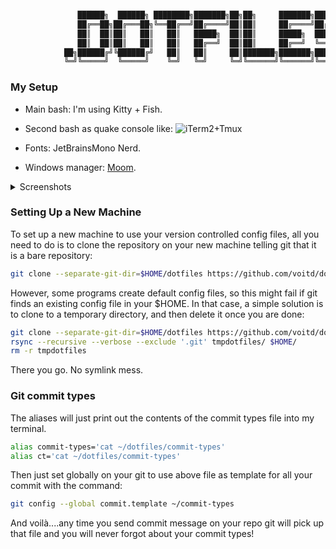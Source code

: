 ```bash

               ██████╗  ██████╗ ████████╗███████╗██╗██╗     ███████╗███████╗
               ██╔══██╗██╔═══██╗╚══██╔══╝██╔════╝██║██║     ██╔════╝██╔════╝
               ██║  ██║██║   ██║   ██║   █████╗  ██║██║     █████╗  ███████╗
               ██║  ██║██║   ██║   ██║   ██╔══╝  ██║██║     ██╔══╝  ╚════██║
            ██╗██████╔╝╚██████╔╝   ██║   ██║     ██║███████╗███████╗███████║
            ╚═╝╚═════╝  ╚═════╝    ╚═╝   ╚═╝     ╚═╝╚══════╝╚══════╝╚══════╝

```

### My Setup

- Main bash: I'm using Kitty + Fish.
- Second bash as quake console like: ![iTerm2+Tmux](https://user-images.githubusercontent.com/60138143/91640529-e7647a00-ea26-11ea-9744-bd3847975495.png)
- Fonts: JetBrainsMono Nerd.

- Windows manager: [Moom](https://manytricks.com/moom/).

<details>
  <summary>Screenshots</summary>

<img width="1593" alt="startufy" src="https://user-images.githubusercontent.com/60138143/91604073-b3ca1700-e976-11ea-87b3-547c04f70f29.png">

<img width="1593" alt="html" src="https://user-images.githubusercontent.com/60138143/91604089-baf12500-e976-11ea-85d2-885bd0172493.png">

<img width="1593" alt="main" src="https://user-images.githubusercontent.com/60138143/91604098-bd537f00-e976-11ea-978e-aa07c09fd1f1.png">

</details>

### Setting Up a New Machine

To set up a new machine to use your version controlled config files, all you need to do is to clone the repository on your new machine telling git that it is a bare repository:

```bash
git clone --separate-git-dir=$HOME/dotfiles https://github.com/voitd/dotfiles.git
```

However, some programs create default config files, so this might fail if git finds an existing config file in your \$HOME. In that case, a simple solution is to clone to a temporary directory,
and then delete it once you are done:

```bash
git clone --separate-git-dir=$HOME/dotfiles https://github.com/voitd/dotfiles.git tmpdotfiles
rsync --recursive --verbose --exclude '.git' tmpdotfiles/ $HOME/
rm -r tmpdotfiles
```

There you go. No symlink mess.

### Git commit types

The aliases will just print out the contents of the commit types file into my terminal.

```bash
alias commit-types='cat ~/dotfiles/commit-types'
alias ct='cat ~/dotfiles/commit-types'
```

Then just set globally on your git to use above file as template for all your commit with the command:

```bash
git config --global commit.template ~/commit-types
```

And voilà....any time you send commit message on your repo git will pick up that file and you will never forgot about your commit types!
